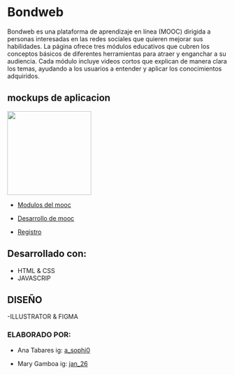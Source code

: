 # Bondweb
Bondweb es una plataforma de aprendizaje en línea (MOOC) dirigida a personas interesadas en las redes sociales que quieren mejorar sus habilidades. La página ofrece tres módulos educativos que cubren los conceptos básicos de diferentes herramientas para atraer y enganchar a su audiencia. Cada módulo incluye videos cortos que explican de manera clara los temas, ayudando a los usuarios a entender y aplicar los conocimientos adquiridos.

## mockups de aplicacion

<img src="./1-intro-react/imagenes BondWeb/Captura de pantalla 2024-11-28 174513.png" height="192">

- <a href="./1-intro-react/imagenes BondWeb/Captura de pantalla 2024-11-28 175138.png">Modulos del mooc</a>

- <a href="./1-intro-react/imagenes BondWeb/Captura de pantalla 2024-11-28 175157.png">Desarrollo de mooc</a>

- <a href="./1-intro-react/imagenes BondWeb/Captura de pantalla 2024-11-28 175226.png">Registro</a>

## Desarrollado con:

- HTML & CSS
- JAVASCRIP

## DISEÑO

-ILLUSTRATOR & FIGMA

### ELABORADO POR:


- Ana Tabares
ig: <a href="https//youtu.be/DcYLT37ImBy">a_sophi0</a>


- Mary Gamboa
ig: <a href="https//youtu.be/DcYLT37ImBy">jan_26</a>



